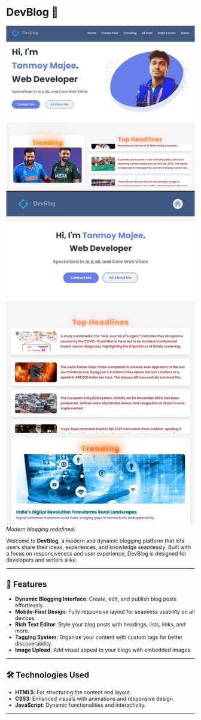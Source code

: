 # DevBlog 📝  
![DevBlog Banner](./tanmoy_main_file/assets/images/page1.jpg)
![DevBlog Banner](./tanmoy_main_file/assets/images/page2.jpg)
*Modern blogging redefined.*

Welcome to **DevBlog**, a modern and dynamic blogging platform that lets users share their ideas, experiences, and knowledge seamlessly. Built with a focus on responsiveness and user experience, DevBlog is designed for developers and writers alike.

---

## 🌟 Features

- **Dynamic Blogging Interface**: Create, edit, and publish blog posts effortlessly.
- **Mobile-First Design**: Fully responsive layout for seamless usability on all devices.
- **Rich Text Editor**: Style your blog posts with headings, lists, links, and more.
- **Tagging System**: Organize your content with custom tags for better discoverability.
- **Image Upload**: Add visual appeal to your blogs with embedded images.

---

## 🛠️ Technologies Used

- **HTML5**: For structuring the content and layout.
- **CSS3**: Enhanced visuals with animations and responsive design.
- **JavaScript**: Dynamic functionalities and interactivity.

---




